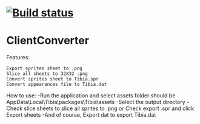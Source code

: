 [![Build status](https://ci.appveyor.com/api/projects/status/ylc5e9voadjgcemv?svg=true)](https://ci.appveyor.com/project/Arch-Mina/clientconverter "Download builds for Windows")
===============
# ClientConverter
 Features:

    Export sprites sheet to .png
    Slice all sheets to 32X32 .png
    Convert sprites sheet to Tibia.spr
    Convert appearances file to Tibia.dat​

 How to use:
-Run the application and select assets folder should be AppData\Local\Tibia\packages\Tibia\assets
-Select the output directory
-Check slice sheets to slice all sprites to .png or Check export .spr and click Export sheets
-And of course, Export dat to export Tibia.dat 

